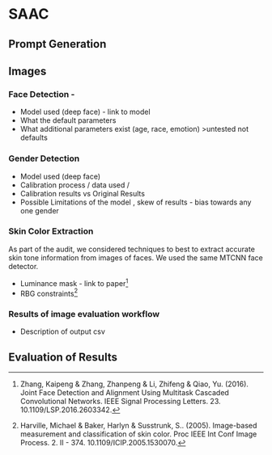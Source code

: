 # SAAC
## Prompt Generation

## Images
### Face Detection - 
- Model used (deep face) - link to model 
- What the default parameters 
- What additional  parameters exist (age, race, emotion) >untested not defaults

### Gender Detection
- Model used (deep face)
- Calibration process / data used / 
- Calibration results vs Original Results
- Possible Limitations of the model , skew of results - bias towards any one gender

### Skin Color Extraction
As part of the audit, we considered techniques to best to extract accurate skin tone information from images of faces.
We used the same MTCNN face detector.
- Luminance mask - link to paper[^2]
- RBG constraints[^3]




### Results of image evaluation workflow 
- Description of output csv

## Evaluation of Results

[^1]: Serengil, Sefik & Ozpinar, Alper. (2020). LightFace: A Hybrid Deep Face Recognition Framework. 10.1109/ASYU50717.2020.9259802. 

[^2]: Zhang, Kaipeng & Zhang, Zhanpeng & Li, Zhifeng & Qiao, Yu. (2016). Joint Face Detection and Alignment Using Multitask Cascaded Convolutional Networks. IEEE Signal Processing Letters. 23. 10.1109/LSP.2016.2603342. 

[^3]: Harville, Michael & Baker, Harlyn & Susstrunk, S.. (2005). Image-based measurement and classification of skin color. Proc IEEE Int Conf Image Process. 2. II - 374. 10.1109/ICIP.2005.1530070.

[^4]: Kolkur, S. & Kalbande, Dhananjay & Shimpi, P. & Bapat, C. & Jatakia, Janvi. (2017). Human Skin Detection Using RGB, HSV and YCbCr Color Models. 10.2991/iccasp-16.2017.51.
